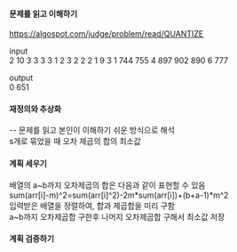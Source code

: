 #### 문제를 읽고 이해하기
https://algospot.com/judge/problem/read/QUANTIZE

input</br>
2
10 3
3 3 3 1 2 3 2 2 2 1
9 3
1 744 755 4 897 902 890 6 777


output</br>
0
651
 
#### 재정의와 추상화<br>
-- 문제를 읽고 본인이 이해하기 쉬운 방식으로 해석<br>
s개로 묶었을 때 오차 제곱의 합의 최소값

#### 계획 세우기<br>
배열의 a~b까지 오차제곱의 합은 다음과 같이 표현할 수 있음<br>
sum(arr[i]-m)^2=sum(arr[i]^2)-2m*sum(arr[i])+(b+a-1)*m^2 <br>
입력받은 배열을 정렬하여, 합과 제곱합을 미리 구함<br>
a~b까지 오차제곱합 구한후 나머지 오차제곱합 구해서 최소값 저장

#### 계획 검증하기

